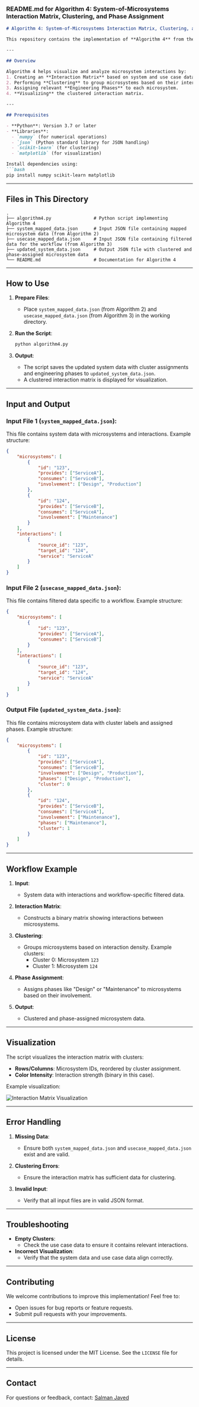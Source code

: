 ### README.md for Algorithm 4: System-of-Microsystems Interaction Matrix, Clustering, and Phase Assignment

```markdown
# Algorithm 4: System-of-Microsystems Interaction Matrix, Clustering, and Phase Assignment

This repository contains the implementation of **Algorithm 4** from the RAMI 4.0 Value Chain Analysis methodology. The algorithm constructs an interaction matrix for a system-of-microsystems, performs clustering to group microsystems based on interaction density, and assigns engineering phases to the microsystems.

---

## Overview

Algorithm 4 helps visualize and analyze microsystem interactions by:
1. Creating an **Interaction Matrix** based on system and use case data.
2. Performing **Clustering** to group microsystems based on their interactions.
3. Assigning relevant **Engineering Phases** to each microsystem.
4. **Visualizing** the clustered interaction matrix.

---

## Prerequisites

- **Python**: Version 3.7 or later
- **Libraries**:
  - `numpy` (for numerical operations)
  - `json` (Python standard library for JSON handling)
  - `scikit-learn` (for clustering)
  - `matplotlib` (for visualization)

Install dependencies using:
```bash
pip install numpy scikit-learn matplotlib
```

---

## Files in This Directory

```
.
├── algorithm4.py                # Python script implementing Algorithm 4
├── system_mapped_data.json      # Input JSON file containing mapped microsystem data (from Algorithm 2)
├── usecase_mapped_data.json     # Input JSON file containing filtered data for the workflow (from Algorithm 3)
├── updated_system_data.json     # Output JSON file with clustered and phase-assigned microsystem data
└── README.md                    # Documentation for Algorithm 4
```

---

## How to Use

1. **Prepare Files**:
   - Place `system_mapped_data.json` (from Algorithm 2) and `usecase_mapped_data.json` (from Algorithm 3) in the working directory.

2. **Run the Script**:
   ```bash
   python algorithm4.py
   ```

3. **Output**:
   - The script saves the updated system data with cluster assignments and engineering phases to `updated_system_data.json`.
   - A clustered interaction matrix is displayed for visualization.

---

## Input and Output

### Input File 1 (`system_mapped_data.json`):
This file contains system data with microsystems and interactions. Example structure:
```json
{
    "microsystems": [
        {
            "id": "123",
            "provides": ["ServiceA"],
            "consumes": ["ServiceB"],
            "involvement": ["Design", "Production"]
        },
        {
            "id": "124",
            "provides": ["ServiceB"],
            "consumes": ["ServiceA"],
            "involvement": ["Maintenance"]
        }
    ],
    "interactions": [
        {
            "source_id": "123",
            "target_id": "124",
            "service": "ServiceA"
        }
    ]
}
```

### Input File 2 (`usecase_mapped_data.json`):
This file contains filtered data specific to a workflow. Example structure:
```json
{
    "microsystems": [
        {
            "id": "123",
            "provides": ["ServiceA"],
            "consumes": ["ServiceB"]
        }
    ],
    "interactions": [
        {
            "source_id": "123",
            "target_id": "124",
            "service": "ServiceA"
        }
    ]
}
```

### Output File (`updated_system_data.json`):
This file contains microsystem data with cluster labels and assigned phases. Example structure:
```json
{
    "microsystems": [
        {
            "id": "123",
            "provides": ["ServiceA"],
            "consumes": ["ServiceB"],
            "involvement": ["Design", "Production"],
            "phases": ["Design", "Production"],
            "cluster": 0
        },
        {
            "id": "124",
            "provides": ["ServiceB"],
            "consumes": ["ServiceA"],
            "involvement": ["Maintenance"],
            "phases": ["Maintenance"],
            "cluster": 1
        }
    ]
}
```

---

## Workflow Example

1. **Input**:
   - System data with interactions and workflow-specific filtered data.

2. **Interaction Matrix**:
   - Constructs a binary matrix showing interactions between microsystems.

3. **Clustering**:
   - Groups microsystems based on interaction density. Example clusters:
     - Cluster 0: Microsystem `123`
     - Cluster 1: Microsystem `124`

4. **Phase Assignment**:
   - Assigns phases like "Design" or "Maintenance" to microsystems based on their involvement.

5. **Output**:
   - Clustered and phase-assigned microsystem data.

---

## Visualization

The script visualizes the interaction matrix with clusters:

- **Rows/Columns**: Microsystem IDs, reordered by cluster assignment.
- **Color Intensity**: Interaction strength (binary in this case).

Example visualization:

![Interaction Matrix Visualization](https://via.placeholder.com/600x400?text=Interaction+Matrix)

---

## Error Handling

1. **Missing Data**:
   - Ensure both `system_mapped_data.json` and `usecase_mapped_data.json` exist and are valid.

2. **Clustering Errors**:
   - Ensure the interaction matrix has sufficient data for clustering.

3. **Invalid Input**:
   - Verify that all input files are in valid JSON format.

---

## Troubleshooting

- **Empty Clusters**:
  - Check the use case data to ensure it contains relevant interactions.
- **Incorrect Visualization**:
  - Verify that the system data and use case data align correctly.

---

## Contributing

We welcome contributions to improve this implementation! Feel free to:
- Open issues for bug reports or feature requests.
- Submit pull requests with your improvements.

---

## License

This project is licensed under the MIT License. See the `LICENSE` file for details.

---

## Contact

For questions or feedback, contact:
[Salman Javed](mailto:salman.jvd@gmail.com)
```
